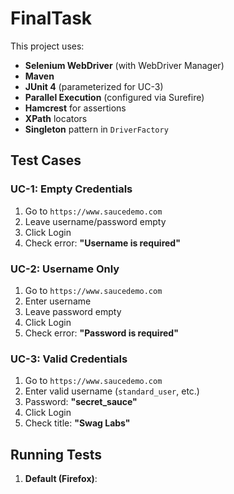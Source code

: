 # FinalTask

This project uses:
- **Selenium WebDriver** (with WebDriver Manager)
- **Maven**
- **JUnit 4** (parameterized for UC-3)
- **Parallel Execution** (configured via Surefire)
- **Hamcrest** for assertions
- **XPath** locators
- **Singleton** pattern in `DriverFactory`

## Test Cases

### UC-1: Empty Credentials
1. Go to `https://www.saucedemo.com`
2. Leave username/password empty
3. Click Login
4. Check error: **"Username is required"**

### UC-2: Username Only
1. Go to `https://www.saucedemo.com`
2. Enter username
3. Leave password empty
4. Click Login
5. Check error: **"Password is required"**

### UC-3: Valid Credentials
1. Go to `https://www.saucedemo.com`
2. Enter valid username (`standard_user`, etc.)
3. Password: **"secret_sauce"**
4. Click Login
5. Check title: **"Swag Labs"**

## Running Tests

1. **Default (Firefox)**:
